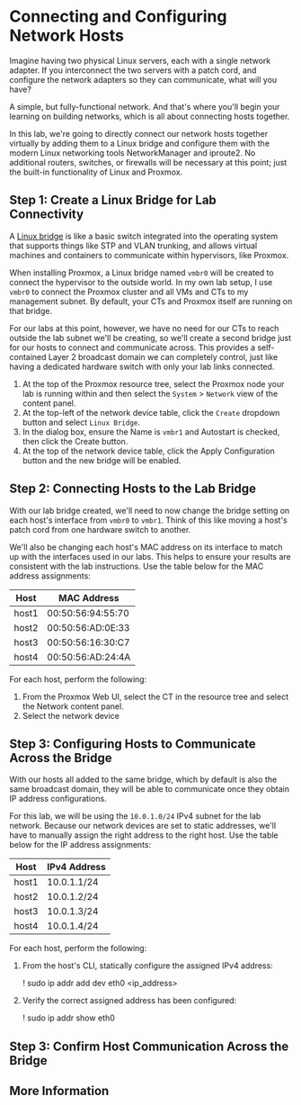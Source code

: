 # Connecting and Configuring Network Hosts

Imagine having two physical Linux servers, each with a single network adapter.
If you interconnect the two servers with a patch cord, and configure the network
adapters so they can communicate, what will you have?

A simple, but fully-functional network. And that's where you'll begin your
learning on building networks, which is all about connecting hosts together.

In this lab, we're going to directly connect our network hosts together virtually
by adding them to a Linux bridge and configure them with the modern Linux
networking tools NetworkManager and iproute2. No additional routers, switches, or
firewalls will be necessary at this point; just the built-in functionality of
Linux and Proxmox.

## Step 1: Create a Linux Bridge for Lab Connectivity

A [Linux bridge](https://developers.redhat.com/articles/2022/04/06/introduction-linux-bridging-commands-and-features#bridge_switchdev)
is like a basic switch integrated into the operating system that
supports things like STP and VLAN trunking, and allows virtual machines and containers to communicate within hypervisors, like Proxmox.

When installing Proxmox, a Linux bridge named `vmbr0` will be created to connect the
hypervisor to the outside world. In my own lab setup, I use `vmbr0` to connect the
Proxmox cluster and all VMs and CTs to my management subnet. By default, your CTs
and Proxmox itself are running on that bridge.

For our labs at this point, however, we have no need for our CTs to reach outside
the lab subnet we'll be creating, so we'll create a second bridge just for our hosts
to connect and communicate across. This provides a self-contained Layer 2 broadcast
domain we can completely control, just like having a dedicated hardware switch with
only your lab links connected.

1. At the top of the Proxmox resource tree, select the Proxmox node your lab is
running within and then select the `System` > `Network` view of the content panel.
2. At the top-left of the network device table, click the `Create` dropdown button
and select `Linux Bridge`.
3. In the dialog box, ensure the Name is `vmbr1` and Autostart is checked, then
click the Create button.
4. At the top of the network device table, click the Apply Configuration button
and the new bridge will be enabled.

## Step 2: Connecting Hosts to the Lab Bridge

With our lab bridge created, we'll need to now change the bridge setting on each
host's interface from `vmbr0` to `vmbr1`. Think of this like moving a host's patch
cord from one hardware switch to another.

We'll also be changing each host's MAC address on its interface to match up with
the interfaces used in our labs. This helps to ensure your results are consistent
with the lab instructions. Use the table below for the MAC address assignments:

| Host | MAC Address |
| ---- | ----------- |
| host1 | 00:50:56:94:55:70 |
| host2 | 00:50:56:AD:0E:33 |
| host3 | 00:50:56:16:30:C7 |
| host4 | 00:50:56:AD:24:4A |

For each host, perform the following:

1. From the Proxmox Web UI, select the CT in the resource tree and select the
Network content panel.
2. Select the network device

## Step 3: Configuring Hosts to Communicate Across the Bridge

With our hosts all added to the same bridge, which by default is also the same
broadcast domain, they will be able to communicate once they obtain IP address
configurations.

For this lab, we will be using the `10.0.1.0/24` IPv4 subnet for the lab network.
Because our network devices are set to static addresses, we'll have to manually
assign the right address to the right host. Use the table below for the IP address assignments:

| Host | IPv4 Address |
| ---- | ------------ |
| host1 | 10.0.1.1/24 |
| host2 | 10.0.1.2/24 |
| host3 | 10.0.1.3/24 |
| host4 | 10.0.1.4/24 |

For each host, perform the following:

1. From the host's CLI, statically configure the assigned IPv4 address:

    ! sudo ip addr add dev eth0 <ip_address>

2. Verify the correct assigned address has been configured:

    ! sudo ip addr show eth0

## Step 3: Confirm Host Communication Across the Bridge

## More Information
